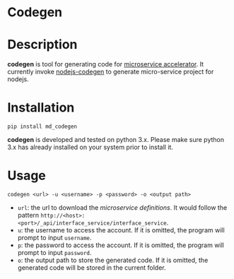 # Codegen

# Description
**codegen** is tool for generating code for [microservice accelerator](https://github.houston.entsvcs.net/zongying-cao/micro-service-accelerator).
It currently invoke [nodejs-codegen](https://github.com/cao5zy/nodejs-codegen) to generate micro-service project for nodejs.   

# Installation
```
pip install md_codegen
```
**codegen** is developed and tested on python 3.x. Please make sure python 3.x has already installed on your system prior to install it.

# Usage
```
codegen <url> -u <username> -p <password> -o <output path>
```
* `url`: the url to download the *microservice definitions*. It would follow the pattern `http://<host>:<port>/_api/interface_service/interface_service`.   
* `u`: the username to access the account. If it is omitted, the program will prompt to input `username`.    
* `p`: the password to access the account. If it is omitted, the program will prompt to input `password`.  
* `o`: the output path to store the generated code. If it is omitted, the generated code will be stored in the current folder.   
